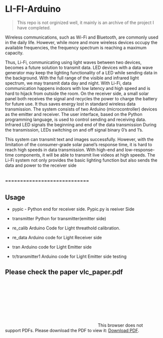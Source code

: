 # LI-FI-Arduino



> This repo is not orginized well, it mainly is an archive of the project I have completed.

Wireless communications, such as Wi-Fi and Bluetooth, are commonly used in the daily life. However, while more and more wireless devices occupy the available frequencies, the frequency spectrum is reaching a maximum capacity.

Thus, Li-Fi, communicating using light waves between two devices, becomes a future solution to transmit data. LED devices with a data wave generator may keep the lighting functionality of a LED while sending data in the background. With the full range of the visible and infrared light spectrum, we may transmit data day and night. With Li-Fi, data communication happens indoors with low latency and high speed and is hard to hijack from outside the room. On the receiver side, a small solar panel both receives the signal and recycles the power to charge the battery for future use. It thus saves energy lost in standard wireless data transmission. The system consists of two Arduino (microcontroller) devices as the emitter and receiver. The user interface, based on the Python programming language, is used to control sending and receiving data. Infrared LED signals the beginning and end of the data transmission During the transmission, LEDs switching on and off signal binary 0’s and 1’s.

This system can transmit text and images successfully. However, with the limitation of the consumer-grade solar panel’s response time, it is hard to reach high speeds in data transmission. With high-end and low-response-time components, it will be able to transmit live videos at high speeds. The Li-Fi system not only provides the basic lighting function but also sends the data and power to the receiver side
## ----------------------------
## Usage
- pypic -
Python end for receiver side.
Pypic.py is reeiver Side

- transmitter
Python for transmitter(emitter side)

- re_calib
Arduino Code for Light threathold calibration.

- re_data
Arduino code for Light Receiver side

- tran
Arduino code for Light Emitter side

- tr/transmitter1
Arduino code for Light Emitter side testing

## Please check the paper vlc_paper.pdf
<object data="vlc_paper.pdf" type="application/pdf" width="700px" height="700px">
    <embed src="vlc_paper.pdf">
        This browser does not support PDFs. Please download the PDF to view it: <a href="vlc_paper.pdf">Download PDF</a>.</p>
    </embed>
</object>
